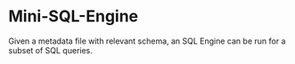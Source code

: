 # Mini-SQL-Engine
Given a metadata file with relevant schema, an SQL Engine can be run for a subset of SQL queries.
